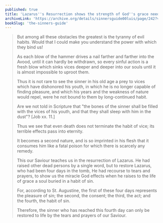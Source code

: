```yaml
---
published: true
title: 'Lazarus''s Resurrection shows the strength of God''s grace needed to save us from strong habits of sin'
archiveLink: 'https://archive.org/details/sinnersguide00luis/page/242?view=theater'
bookSlug: 'the-sinners-guide'
---
```


> But among all these obstacles the greatest is the tyranny of evil habits. Would that I could make you understand the power with which they bind us!
> 
> As each blow of the hammer drives a nail farther and farther into the Avood, until it can hardly be withdrawn, so every sinful action is a fresh blow which sinks vices deeper and deeper into our souls until it is almost impossible to uproot them.
> 
> Thus it is not rare to see the sinner in his old age a prey to vices which have dishonored his youth, in which he is no longer capable of finding pleasure, and which his years and the weakness of nature would repel, were he not bound to them by long-continued habit.
> 
> Are we not told in Scripture that "the bones of the sinner shall be filled with the vices of his youth, and that they shall sleep with him in the dust"? [Job xx. 11.]
> 
> Thus we see that even death does not terminate the habit of vice; its terrible effects pass into eternity.
> 
> It becomes a second nature, and is so imprinted in his flesh that it consumes him like a fatal poison for which there is scarcely any remedy.
> 
> This our Saviour teaches us in the resurrection of Lazarus. He had raised other dead persons by a single word, but to restore Lazarus, who had been four days in the tomb, He had recourse to tears and prayers, to show us the miracle God effects when he raises to the life of grace a soul buried in a habit of sin.
> 
> For, according to St. Augustine, the first of these four days represents the pleasure of sin; the second, the consent; the third, the act; and the fourth, the habit of sin.
> 
> Therefore, the sinner who has reached this fourth day can only be restored to life by the tears and prayers of our Saviour.